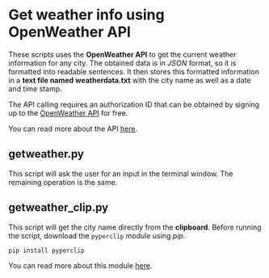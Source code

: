 # Get weather info using OpenWeather API

These scripts uses the **OpenWeather API** to get the current weather information for any city. The obtained data is in *JSON* format, so it is formatted into readable sentences. It then stores this formatted information in a **text file named weatherdata.txt** with the city name as well as a date and time stamp.

The API calling requires an authorization ID that can be obtained by signing up to the [OpenWeather API](https://home.openweathermap.org/users/sign_up) for free.

You can read more about the API [here](https://openweathermap.org/api).

## getweather.py

This script will ask the user for an input in the terminal window. The remaining operation is the same.

## getweather_clip.py

This script will get the city name directly from the **clipboard**. Before running the script, download the ````pyperclip```` module using *pip*.

````
pip install pyperclip
````

You can read more about this module [here](https://pyperclip.readthedocs.io/en/latest/).